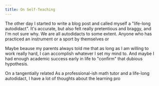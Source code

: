 ```yaml
---
title: On Self-Teaching
---
```


The other day I started to write a blog post and called myself a "life-long autodidact".  It's accurate, but also felt really pretentious and braggy, and I'm not sure why.   We are all autodidacts to some extent.  Anyone who has practiced an instrument or a sport by themselves or 

Maybe beause my parents always told me that as long as I am willing to work really hard, I can accomplish whatever I set my mind to.  And maybe I had enough academic success early in life to "confirm" that dubious hypothesis. 

On a tangentially related As a professional-ish math tutor and a life-long autodidact, I have a lot of thoughts about the learning pro
